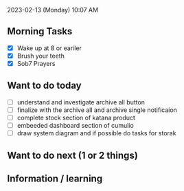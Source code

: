
2023-02-13 (Monday)
10:07 AM

## Morning Tasks
- [x] Wake up at 8 or eariler
- [x] Brush your teeth
- [x] Sob7 Prayers

## Want to do today
- [ ] understand and investigate archive all button
- [ ] finalize with the archive all and archive single notificaion
- [ ] complete stock section of katana product
- [ ] embeeded dashboard section of cumulio
- [ ] draw system diagram and if possible do tasks for storak

## Want to do next (1 or 2 things)

## Information / learning
